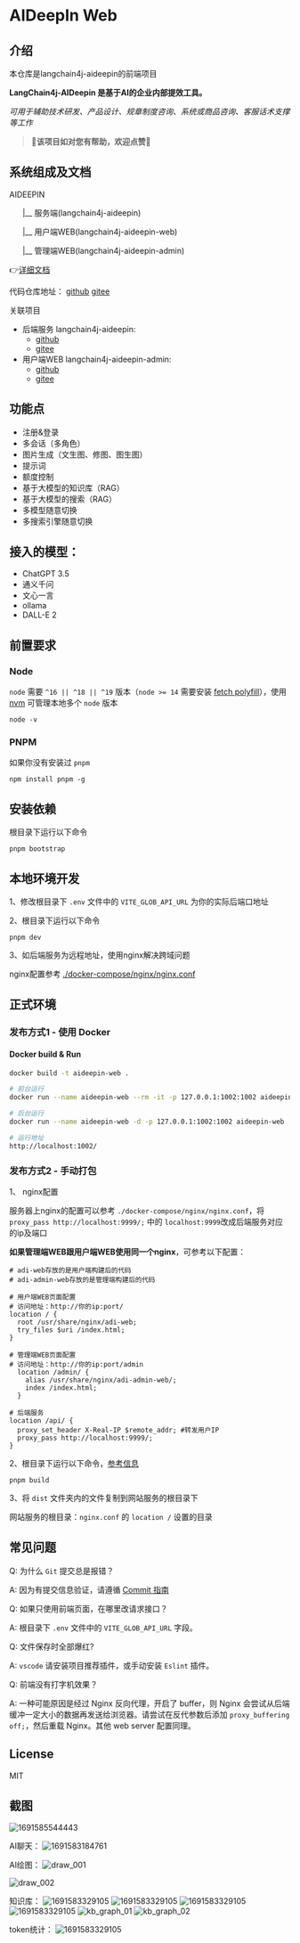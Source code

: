 # AIDeepIn Web

## 介绍

本仓库是langchain4j-aideepin的前端项目

**LangChain4j-AIDeepin 是基于AI的企业内部提效工具。**

 *可用于辅助技术研发、产品设计、规章制度咨询、系统或商品咨询、客服话术支撑等工作*

> **🌟该项目如对您有帮助，欢迎点赞🌟**

## 系统组成及文档

AIDEEPIN

&nbsp;&nbsp;&nbsp;&nbsp;&nbsp;&nbsp;|__ 服务端(langchain4j-aideepin)

&nbsp;&nbsp;&nbsp;&nbsp;&nbsp;&nbsp;|__ 用户端WEB(langchain4j-aideepin-web)

&nbsp;&nbsp;&nbsp;&nbsp;&nbsp;&nbsp;|__ 管理端WEB(langchain4j-aideepin-admin)

👉[详细文档](https://github.com/moyangzhan/langchain4j-aideepin/wiki)

代码仓库地址： [github](https://github.com/moyangzhan/langchain4j-aideepin-web)   [gitee](https://gitee.com/moyangzhan/langchain4j-aideepin-web)

关联项目

* 后端服务 langchain4j-aideepin:
  * [github](https://github.com/moyangzhan/langchain4j-aideepin)
  * [gitee](https://gitee.com/moyangzhan/langchain4j-aideepin)
* 用户端WEB langchain4j-aideepin-admin:
  * [github](https://github.com/moyangzhan/langchain4j-aideepin-admin)
  * [gitee](https://gitee.com/moyangzhan/langchain4j-aideepin-admin)

## 功能点

* 注册&登录
* 多会话（多角色）
* 图片生成（文生图、修图、图生图）
* 提示词
* 额度控制
* 基于大模型的知识库（RAG）
* 基于大模型的搜索（RAG）
* 多模型随意切换
* 多搜索引擎随意切换

## 接入的模型：

* ChatGPT 3.5
* 通义千问
* 文心一言
* ollama
* DALL-E 2

## 前置要求

### Node

`node` 需要 `^16 || ^18 || ^19` 版本（`node >= 14` 需要安装 [fetch polyfill](https://github.com/developit/unfetch#usage-as-a-polyfill)），使用 [nvm](https://github.com/nvm-sh/nvm) 可管理本地多个 `node` 版本

```shell
node -v
```

### PNPM

如果你没有安装过 `pnpm`

```shell
npm install pnpm -g
```

## 安装依赖

根目录下运行以下命令

```shell
pnpm bootstrap
```

## 本地环境开发

1、修改根目录下 `.env` 文件中的 `VITE_GLOB_API_URL` 为你的实际后端口地址

2、根目录下运行以下命令

```shell
pnpm dev
```

3、如后端服务为远程地址，使用nginx解决跨域问题

nginx配置参考 [./docker-compose/nginx/nginx.conf](docker-compose/nginx/nginx.conf)

## 正式环境

### 发布方式1 - 使用 Docker

#### Docker build & Run

```bash
docker build -t aideepin-web .

# 前台运行
docker run --name aideepin-web --rm -it -p 127.0.0.1:1002:1002 aideepin-web

# 后台运行
docker run --name aideepin-web -d -p 127.0.0.1:1002:1002 aideepin-web

# 运行地址
http://localhost:1002/
```

### 发布方式2 - 手动打包

1、 nginx配置

服务器上nginx的配置可以参考 `./docker-compose/nginx/nginx.conf`，将 `proxy_pass http://localhost:9999/;` 中的 `localhost:9999`改成后端服务对应的ip及端口

**如果管理端WEB跟用户端WEB使用同一个nginx**，可参考以下配置：

```shell
# adi-web存放的是用户端构建后的代码
# adi-admin-web存放的是管理端构建后的代码

# 用户端WEB页面配置
# 访问地址：http://你的ip:port/
location / {
  root /usr/share/nginx/adi-web;
  try_files $uri /index.html;
}

# 管理端WEB页面配置
# 访问地址：http://你的ip:port/admin
  location /admin/ {
    alias /usr/share/nginx/adi-admin-web/;
   	index /index.html;
  }

# 后端服务
location /api/ {
  proxy_set_header X-Real-IP $remote_addr; #转发用户IP
  proxy_pass http://localhost:9999/;
}
```

2、根目录下运行以下命令，[参考信息](https://cn.vitejs.dev/guide/static-deploy.html#building-the-app)

```shell
pnpm build
```

3、将 `dist` 文件夹内的文件复制到网站服务的根目录下

网站服务的根目录：`nginx.conf` 的 `location /` 设置的目录

## 常见问题

Q: 为什么 `Git` 提交总是报错？

A: 因为有提交信息验证，请遵循 [Commit 指南](./CONTRIBUTING.md)

Q: 如果只使用前端页面，在哪里改请求接口？

A: 根目录下 `.env` 文件中的 `VITE_GLOB_API_URL` 字段。

Q: 文件保存时全部爆红?

A: `vscode` 请安装项目推荐插件，或手动安装 `Eslint` 插件。

Q: 前端没有打字机效果？

A: 一种可能原因是经过 Nginx 反向代理，开启了 buffer，则 Nginx 会尝试从后端缓冲一定大小的数据再发送给浏览器。请尝试在反代参数后添加 `proxy_buffering off;`，然后重载 Nginx。其他 web server 配置同理。

## License

MIT

## 截图

![1691585544443](image/README/1691585544443.png)

AI聊天：
![1691583184761](image/README/1691583184761.png)

AI绘图：
![draw_001](image/README/draw_001.png)

![draw_002](image/README/draw_002.png)

知识库：
![1691583329105](image/README/kbidx.png)
![1691583329105](image/README/kb01.png)
![1691583329105](image/README/kb02.png)
![1691583329105](image/README/kb03.png)
![kb_graph_01](image/README/kb_graph_01.png)
![kb_graph_02](image/README/kb_graph_02.png)

token统计：
![1691583329105](image/README/1691583329105.png)
